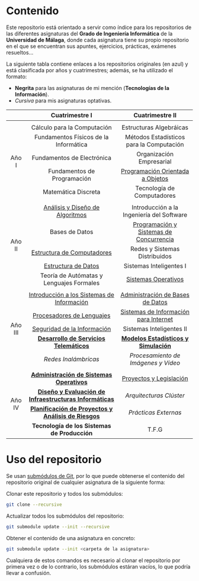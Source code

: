 # Contenido

Este repositorio está orientado a servir como índice para los repositorios de las diferentes asignaturas del **Grado de Ingeniería Informática** de la **Universidad de Málaga**, donde cada asignatura tiene su propio repositorio en el que se encuentran sus apuntes, ejercicios, prácticas, exámenes resueltos...

La siguiente tabla contiene enlaces a los repositorios originales (en azul) y está clasificada por años y cuatrimestres; además, se ha utilizado el formato:
* **Negrita** para las asignaturas de mi mención (**Tecnologías de la Información**).
* _Cursiva_ para mis asignaturas optativas.

<table align="center">
    <thead align="center">
        <tr>
            <th></th>
            <th>Cuatrimestre I</th>
            <th>Cuatrimestre II</th>
        </tr>
    </thead>
    <tbody align="center">
        <tr>
            <td colspan="4"></td>
        </tr>
        <tr>
            <td rowspan="5">Año I</td>
            <td>Cálculo para la Computación</td>
            <td>Estructuras Algebráicas</td>
        </tr>
        <tr>
            <td>Fundamentos Físicos de la Informática</td>
            <td>Métodos Estadísticos para la Computación</td>
        </tr>
        <tr>
            <td>Fundamentos de Electrónica</td>
            <td>Organización Empresarial</td>
        </tr>
        <tr>
            <td>Fundamentos de Programación</td>
            <td><a href="https://github.com/15Galan/asignatura-109" target="_blank" rel="noopener noreferrer">Programación Orientada a Objetos</a></td>
        </tr>
        <tr>
            <td>Matemática Discreta</td>
            <td>Tecnología de Computadores</td>
        </tr>
        <tr>
            <td colspan="4"></td>
        </tr>
        <tr>
            <td rowspan="5">Año II</td>
            <td><a href="https://github.com/15Galan/asignatura-201" target="_blank" rel="noopener noreferrer">Análisis y Diseño de Algoritmos</a></td>
            <td>Introducción a la Ingeniería del Software</td>
        </tr>
        <tr>
            <td>Bases de Datos</td>
            <td><a href="https://github.com/15Galan/asignatura-207" target="_blank" rel="noopener noreferrer">Programación y Sistemas de Concurrencia</a></td>
        </tr>
        <tr>
            <td><a href="https://github.com/15Galan/asignatura-203" target="_blank" rel="noopener noreferrer">Estructura de Computadores</a></td>
            <td>Redes y Sistemas Distribuidos</td>
        </tr>
        <tr>
            <td><a href="https://github.com/15Galan/asignatura-204" target="_blank" rel="noopener noreferrer">Estructura de Datos</a></td>
            <td>Sistemas Inteligentes I</td>
        </tr>
        <tr>
            <td>Teoría de Autómatas y Lenguajes Formales</td>
            <td><a href="https://github.com/15Galan/asignatura-210" target="_blank" rel="noopener noreferrer">Sistemas Operativos</a></td>
        </tr>
        <tr>
            <td colspan="4"></td>
        </tr>
        <tr>
            <td rowspan="5">Año III</td>
            <td><a href="https://github.com/15Galan/asignatura-301" target="_blank" rel="noopener noreferrer">Introducción a los Sistemas de Información</a></td>
            <td><a href="https://github.com/15Galan/asignatura-305" target="_blank" rel="noopener noreferrer">Administración de Bases de Datos</a></td>
        </tr>
        <tr>
            <td><a href="https://github.com/15Galan/asignatura-302" target="_blank" rel="noopener noreferrer">Procesadores de Lenguajes</a></td>
            <td><a href="https://github.com/15Galan/asignatura-306" target="_blank" rel="noopener noreferrer">Sistemas de Información para Internet</a></td>
        </tr>
        <tr>
            <td><a href="https://github.com/15Galan/asignatura-303" target="_blank" rel="noopener noreferrer">Seguridad de la Información</a></td>
            <td>Sistemas Inteligentes II</td>
        </tr>
        <tr>
            <td><b><a href="https://github.com/15Galan/mencion-330" target="_blank" rel="noopener noreferrer">Desarrollo de Servicios Telemáticos</a></b></td>
            <td><b><a href="https://github.com/15Galan/mencion-331" target="_blank" rel="noopener noreferrer">Modelos Estadísticos y Simulación</a></b></td>
        </tr>
        <tr>
            <td><i>Redes Inalámbricas</i></td>
            <td><i>Procesamiento de Imágenes y Vídeo</i></td>
        </tr>
        <tr>
            <td colspan="4"></td>
        </tr>
        <tr>
            <td rowspan="4">Año IV</td>
            <td><b><a href="https://github.com/15Galan/mencion-430" target="_blank" rel="noopener noreferrer">Administración de Sistemas Operativos</a></b></td>
            <td><a href="https://github.com/15Galan/asignatura-401" target="_blank" rel="noopener noreferrer">Proyectos y Legislación</a></td>
        </tr>
        <tr>
            <td><b><a href="https://github.com/15Galan/mencion-431" target="_blank" rel="noopener noreferrer">Diseño y Evaluación de Infraestructuras Informáticas</a></b></td>
            <td><i>Arquitecturas Clúster</i></td>
        </tr>
        <tr>
            <td><b><a href="https://github.com/15Galan/mencion-432" target="_blank" rel="noopener noreferrer">Planificación de Proyectos y Análisis de Riesgos</a></b></td>
            <td><i>Prácticas Externas</i></td>
        </tr>
        <tr>
            <td><b>Tecnología de los Sistemas de Producción</b></td>
            <td>T.F.G</td>
        </tr>
    </tbody>
</table>

# Uso del repositorio

Se usan [submódulos de Git](https://www.git-scm.com/book/es/v2/Herramientas-de-Git-Subm%C3%B3dulos), por lo que puede obtenerse el contenido del repositorio original de cualquier asignatura de la siguiente forma:

Clonar este repositorio y todos los submódulos:
```bash
git clone --recursive
```

Actualizar todos los submódulos del repositorio:
```bash
git submodule update --init --recursive
```

Obtener el contenido de una asignatura en concreto:
```bash
git submodule update --init <carpeta de la asignatura>
```

Cualquiera de estos comandos es necesario al clonar el repositorio por primera vez o de lo contrario, los submódulos estáran vacíos, lo que podría llevar a confusión.
